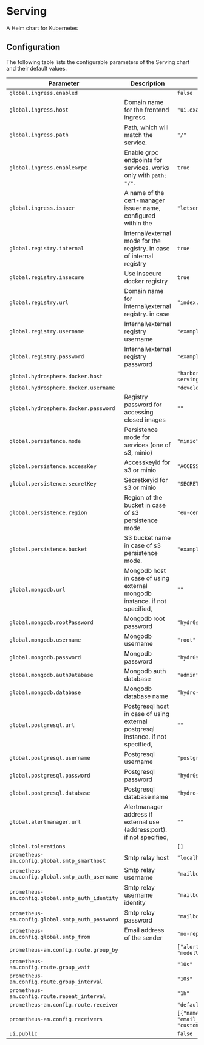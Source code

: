 
Serving
===========

A Helm chart for Kubernetes


## Configuration

The following table lists the configurable parameters of the Serving chart and their default values.

| Parameter                | Description             | Default        |
| ------------------------ | ----------------------- | -------------- |
| `global.ingress.enabled` |  | `false` |
| `global.ingress.host` | Domain name for the frontend ingress. | `"ui.example.io"` |
| `global.ingress.path` | Path, which will match the service. | `"/"` |
| `global.ingress.enableGrpc` | Enable grpc endpoints for services. works only with `path: "/"`. | `true` |
| `global.ingress.issuer` | A name of the cert-manager issuer name, configured within the | `"letsencrypt-prod"` |
| `global.registry.internal` | Internal/external mode for the registry. in case of internal registry | `true` |
| `global.registry.insecure` | Use insecure docker registry | `true` |
| `global.registry.url` | Domain name for internal\external registry. in case | `"index.docker.io/username"` |
| `global.registry.username` | Internal\external registry username | `"example"` |
| `global.registry.password` | Internal\external registry password | `"example"` |
| `global.hydrosphere.docker.host` |  | `"harbor.hydrosphere.io/hydro-serving"` |
| `global.hydrosphere.docker.username` |  | `"developers"` |
| `global.hydrosphere.docker.password` | Registry password for accessing closed images | `""` |
| `global.persistence.mode` | Persistence mode for services (one of s3, minio) | `"minio"` |
| `global.persistence.accessKey` | Accesskeyid for s3 or minio | `"ACCESSKEYEXAMPLE"` |
| `global.persistence.secretKey` | Secretkeyid for s3 or minio | `"SECRETKEYEXAMPLE"` |
| `global.persistence.region` | Region of the bucket in case of s3 persistence mode. | `"eu-central-1"` |
| `global.persistence.bucket` | S3 bucket name in case of s3 persistence mode. | `"example"` |
| `global.mongodb.url` | Mongodb host in case of using external mongodb instance. if not specified, | `""` |
| `global.mongodb.rootPassword` | Mongodb root password | `"hydr0s3rving"` |
| `global.mongodb.username` | Mongodb username | `"root"` |
| `global.mongodb.password` | Mongodb password | `"hydr0s3rving"` |
| `global.mongodb.authDatabase` | Mongodb auth database | `"admin"` |
| `global.mongodb.database` | Mongodb database name | `"hydro-serving-data-profiler"` |
| `global.postgresql.url` | Postgresql host in case of using external postgresql instance. if not specified, | `""` |
| `global.postgresql.username` | Postgresql username | `"postgres"` |
| `global.postgresql.password` | Postgresql password | `"hydr0s3rving"` |
| `global.postgresql.database` | Postgresql database name | `"hydro-serving"` |
| `global.alertmanager.url` | Alertmanager address if external use (address:port). if not specified, | `""` |
| `global.tolerations` |  | `[]` |
| `prometheus-am.config.global.smtp_smarthost` | Smtp relay host | `"localhost:25"` |
| `prometheus-am.config.global.smtp_auth_username` | Smtp relay username | `"mailbot"` |
| `prometheus-am.config.global.smtp_auth_identity` | Smtp relay username identity | `"mailbot"` |
| `prometheus-am.config.global.smtp_auth_password` | Smtp relay password | `"mailbot"` |
| `prometheus-am.config.global.smtp_from` | Email address of the sender | `"no-reply@hydrosphere.io"` |
| `prometheus-am.config.route.group_by` |  | `["alertname", "modelVersionId"]` |
| `prometheus-am.config.route.group_wait` |  | `"10s"` |
| `prometheus-am.config.route.group_interval` |  | `"10s"` |
| `prometheus-am.config.route.repeat_interval` |  | `"1h"` |
| `prometheus-am.config.route.receiver` |  | `"default"` |
| `prometheus-am.config.receivers` |  | `[{"name": "default", "email_configs": [{"to": "customer@example.io"}]}]` |
| `ui.public` |  | `false` |





